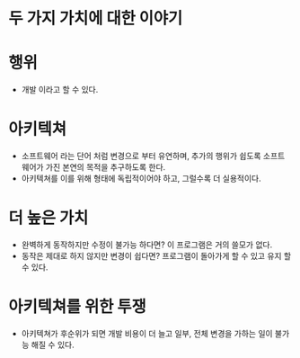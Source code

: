 # 두 가지 가치에 대한 이야기

# 행위

  * 개발 이라고 할 수 있다.
  
  
# 아키텍쳐

  * 소프트웨어 라는 단어 처럼 변경으로 부터 유연하며, 추가의 행위가 쉽도록 소프트웨어가 가진 본연의 목적을 추구하도록 한다.
  * 아키텍쳐를 이를 위해 형태에 독립적이어야 하고, 그럴수록 더 실용적이다.

# 더 높은 가치
  * 완벽하게 동작하지만 수정이 불가능 하다면? 이 프로그램은 거의 쓸모가 없다.
  * 동작은 제대로 하지 않지만 변경이 쉽다면?  프로그램이 돌아가게 할 수 있고 유지 할 수 있다.

# 아키텍쳐를 위한 투쟁

  * 아키텍쳐가 후순위가 되면 개발 비용이 더 늘고 일부, 전체 변경을 가하는 일이 불가능 해질 수 있다.
